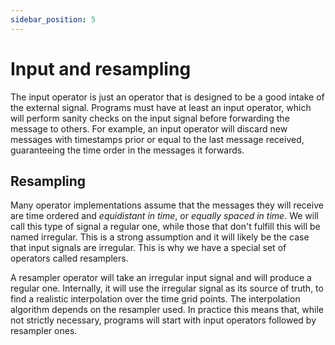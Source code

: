 ```yaml
---
sidebar_position: 5
---
```


# Input and resampling

The input operator is just an operator that is designed to be a good
intake of the external signal. Programs must have at least an input operator,
which will perform sanity checks on the input signal before forwarding
the message to others. For example, an input operator will discard new messages
with timestamps prior or equal to the last message received, guaranteeing the time
order in the messages it forwards.

## Resampling

Many operator implementations assume that the messages
they will receive are time ordered and _equidistant in time_, or _equally
spaced in time_. We will call this type of signal a regular one, while those that
don't fulfill this will be named irregular. This is a strong assumption and it
will likely be the case that input signals are irregular. This is why we have a
special set of operators called resamplers.

A resampler operator will take an irregular input signal and will produce a regular one.
Internally, it will use the irregular signal as its source of truth, to find a realistic interpolation
over the time grid points. The interpolation algorithm depends on the resampler
used. In practice this means that, while not strictly necessary, programs will
start with input operators followed by resampler ones.
